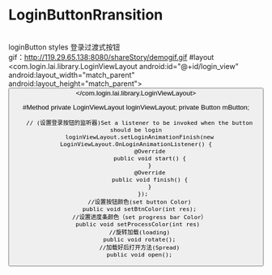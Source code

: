 # LoginButtonRransition
  <br> loginButton styles 登录过渡式按钮</br>
  gif：http://119.29.65.138:8080/shareStory/demogif.gif
#layout
     <com.login.lai.library.LoginViewLayout
        android:id="@+id/login_view"
        android:layout_width="match_parent"
        android:layout_height="match_parent">
          <Button
              android:id="@+id/login_bt"
              android:layout_width="150dip"
              android:layout_height="35dip"
              android:layout_gravity="bottom|center_horizontal"
              android:layout_marginBottom="55dp"
              android:gravity="center"
              android:textColor="@android:color/white"
              android:textSize="12sp" />
    </com.login.lai.library.LoginViewLayout>
    
#Method
      private LoginViewLayout loginViewLayout;
      private Button mButton;
  
      // (设置登录按钮的监听器)Set a listener to be invoked when the button should be login
      loginViewLayout.setLoginAnimationFinish(new LoginViewLayout.OnLoginAnimationListener() {
            @Override
            public void start() {
            }
            @Override
            public void finish() {
            }
        });
      //设置按钮颜色(set button Color)
      public void setBtnColor(int res);
      //设置进度条颜色（set progress bar Color）
      public void setProcessColor(int res) 
      //旋转加载(loading)
      public void rotate();
      //加载好后打开方法(Spread)
      public void open();
     
      
            
        

